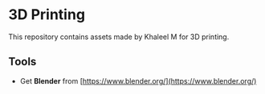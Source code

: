 # 3D Printing

This repository contains assets made by Khaleel M for 3D printing.

## Tools
- Get **Blender** from [https://www.blender.org/](https://www.blender.org/)

